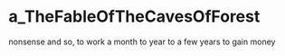 # a_TheFableOfTheCavesOfForest
nonsense and so, to work a month to year to a few years to gain money
